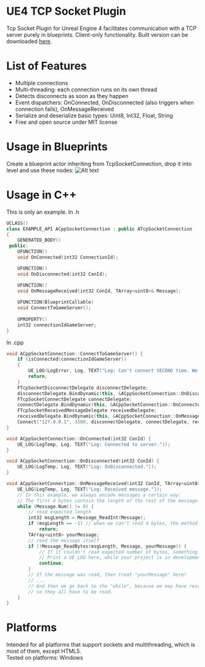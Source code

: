 # UE4 TCP Socket Plugin
Tcp Socket Plugin for Unreal Engine 4 facilitates communication with a TCP server purely in blueprints. Client-only functionality. Built version can be downloaded [here](https://unrealengine.com/marketplace/en-US/product/tcp-socket-plugin).

# List of Features
- Multiple connections
- Multi-threading: each connection runs on its own thread
- Detects disconnects as soon as they happen
- Event dispatchers: OnConnected, OnDisconnected (also triggers when connection fails), OnMessageReceived
- Serialize and deserialize basic types: Uint8, Int32, Float, String
- Free and open source under MIT license

# Usage in Blueprints
Create a blueprint actor inheriting from TcpSocketConnection, drop it into level and use these nodes:
![Alt text](/functionality.jpg?raw=true "Functionality")

# Usage in C++
This is only an example.
In .h
```cpp
UCLASS()
class EXAMPLE_API ACppSocketConnection : public ATcpSocketConnection
{
	GENERATED_BODY()
 public:
	UFUNCTION()
	void OnConnected(int32 ConnectionId);

	UFUNCTION()
	void OnDisconnected(int32 ConId);

	UFUNCTION()
	void OnMessageReceived(int32 ConId, TArray<uint8>& Message);
  
  	UFUNCTION(BlueprintCallable)
	void ConnectToGameServer();
	
	UPROPERTY()
	int32 connectionIdGameServer;
}
```

In .cpp
```cpp
void ACppSocketConnection::ConnectToGameServer() {
	if (isConnected(connectionIdGameServer))
	{
		UE_LOG(LogError, Log, TEXT("Log: Can't connect SECOND time. We're already connected!"));
		return;
	}
	FTcpSocketDisconnectDelegate disconnectDelegate;
	disconnectDelegate.BindDynamic(this, &ACppSocketConnection::OnDisconnected);
	FTcpSocketConnectDelegate connectDelegate;
	connectDelegate.BindDynamic(this, &ACppSocketConnection::OnConnected);
	FTcpSocketReceivedMessageDelegate receivedDelegate;
	receivedDelegate.BindDynamic(this, &ACppSocketConnection::OnMessageReceived);
	Connect("127.0.0.1", 3500, disconnectDelegate, connectDelegate, receivedDelegate, connectionIdGameServer);
}

void ACppSocketConnection::OnConnected(int32 ConId) {
	UE_LOG(LogTemp, Log, TEXT("Log: Connected to server."));
}

void ACppSocketConnection::OnDisconnected(int32 ConId) {
	UE_LOG(LogTemp, Log, TEXT("Log: OnDisconnected."));
}

void ACppSocketConnection::OnMessageReceived(int32 ConId, TArray<uint8>& Message) {
	UE_LOG(LogTemp, Log, TEXT("Log: Received message."));
  	// In this example, we always encode messages a certain way:
  	// The first 4 bytes contain the length of the rest of the message.
  	while (Message.Num() != 0) {
		// read expected length
		int32 msgLength = Message_ReadInt(Message);
		if (msgLength == -1) // when we can't read 4 bytes, the method returns -1
			return;
		TArray<uint8> yourMessage;
		// read the message itself
		if (!Message_ReadBytes(msgLength, Message, yourMessage)) {
			// If it couldn't read expected number of bytes, something went wrong.
			// Print a UE_LOG here, while your project is in development.
			continue;
		}
		// If the message was read, then treat "yourMessage" here!
		// ...
		// And then we go back to the "while", because we may have received multiple messages in a frame, 
		// so they all have to be read.
  	}
}
```

# Platforms
Intended for all platforms that support sockets and multithreading, which is most of them, except HTML5. <br />
Tested on platforms: Windows
